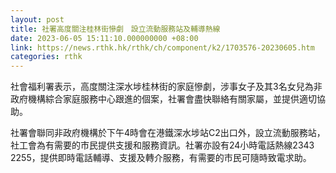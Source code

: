 ```yaml
---
layout: post
title: 社署高度關注桂林街慘劇　設立流動服務站及輔導熱線
date: 2023-06-05 15:11:10.000000000 +08:00
link: https://news.rthk.hk/rthk/ch/component/k2/1703576-20230605.htm
categories: rthk
---
```


社會福利署表示，高度關注深水埗桂林街的家庭慘劇，涉事女子及其3名女兒為非政府機構綜合家庭服務中心跟進的個案，社署會盡快聯絡有關家屬，並提供適切協助。

社署會聯同非政府機構於下午4時會在港鐵深水埗站C2出口外，設立流動服務站，社工會為有需要的市民提供支援和服務資訊。社署亦設有24小時電話熱線2343 2255，提供即時電話輔導、支援及轉介服務，有需要的市民可隨時致電求助。
